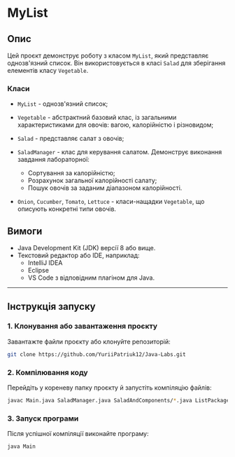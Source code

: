 # MyList

## Опис
Цей проєкт демонструє роботу з класом `MyList`, який представляє однозв'язний список. Він використовується в класі `Salad` для зберігання елементів класу `Vegetable`.  

### Класи

- `MyList` - однозв'язний список;

- `Vegetable` - 
  абстрактний базовий клас, із загальними характеристиками для овочів: вагою, калорійністю і різновидом;

- `Salad` - 
  представляє салат з овочів;

- `SaladManager` -
  клас для керування салатом. Демонструє виконання завдання лабораторної:
  - Сортування за калорійністю;
  - Розрахунок загальної калорійності салату;
  - Пошук овочів за заданим діапазоном калорійності.

- `Onion`, `Cucumber`, `Tomato`, `Lettuce` - 
  класи-нащадки `Vegetable`, що описують конкретні типи овочів.

## Вимоги
- Java Development Kit (JDK) версії 8 або вище.
- Текстовий редактор або IDE, наприклад:
  - IntelliJ IDEA
  - Eclipse
  - VS Code з відповідним плагіном для Java.

---

## Інструкція запуску

### 1. Клонування або завантаження проєкту
Завантажте файли проєкту або клонуйте репозиторій:
```bash
git clone https://github.com/YuriiPatriuk12/Java-Labs.git
```

### 2. Компілювання коду
Перейдіть у кореневу папку проєкту й запустіть компіляцію файлів:
```bash
javac Main.java SaladManager.java SaladAndComponents/*.java ListPackage/*.java
```

### 3. Запуск програми
Після успішної компіляції виконайте програму:
```bash
java Main
```